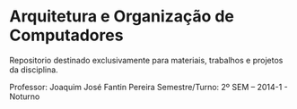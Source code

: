 # Arquitetura e Organização de Computadores

Repositorio destinado exclusivamente para materiais, trabalhos e projetos da disciplina.


Professor: Joaquim José Fantin Pereira
Semestre/Turno: 2º SEM – 2014-1 - Noturno
